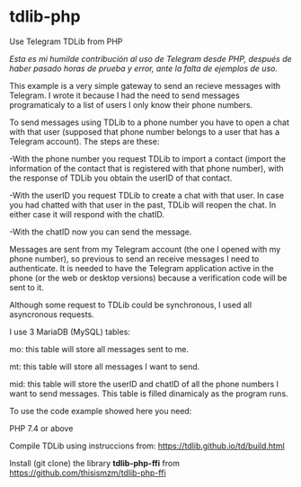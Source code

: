 # tdlib-php
Use Telegram TDLib from PHP

*Esta es mi humilde contribución al uso de Telegram desde PHP, después de haber pasado horas de prueba y error, ante la falta de ejemplos de uso.*

This example is a very simple gateway to send an recieve messages with Telegram. I wrote it because I had the need to send messages programaticaly to a list of users I only know their phone numbers.

To send messages using TDLib to a phone number you have to open a chat with that user (supposed that phone number belongs to a user that has a Telegram account). The steps are these:

-With the phone number you request TDLib to import a contact (import the information of the contact that is registered with that phone number), with the response of TDLib you obtain the userID of that contact.

-With the userID you request TDLib to create a chat with that user. In case you had chatted with that user in the past, TDLib will reopen the chat. In either case it will respond with the chatID.

-With the chatID now you can send the message.

Messages are sent from my Telegram account (the one I opened with my phone number), so previous to send an receive messages I need to authenticate. It is needed to have the Telegram application active in the phone (or the web or desktop versions) because a verification code will be sent to it.

Although some request to TDLib could be synchronous, I used all asyncronous requests.

I use 3 MariaDB (MySQL) tables:

mo: this table will store all messages sent to me. 

mt: this table will store all messages I want to send.

mid: this table will store the userID and chatID of all the phone numbers I want to send messages. This table is filled dinamicaly as the program runs.

To use the code example showed here you need:

PHP 7.4 or above

Compile TDLib using instruccions from: https://tdlib.github.io/td/build.html

Install (git clone) the library **tdlib-php-ffi** from https://github.com/thisismzm/tdlib-php-ffi 

